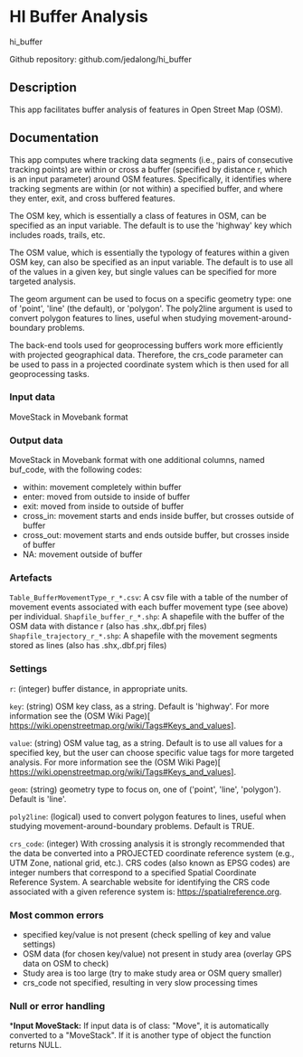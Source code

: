 # HI Buffer Analysis

hi_buffer

Github repository: github.com/jedalong/hi_buffer

## Description
This app facilitates buffer analysis of features in Open Street Map (OSM).

## Documentation
This app computes where tracking data segments (i.e., pairs of consecutive tracking points) are within or cross a buffer (specified by distance r, which is an input parameter) around OSM features. Specifically, it identifies where tracking segments are within (or not within) a specified buffer, and where they enter, exit, and cross buffered features.

The OSM key, which is essentially a class of features in OSM, can be specified as an input variable. The default is to use the 'highway' key which includes roads, trails, etc.

The OSM value, which is essentially the typology of features within a given OSM key, can also be specified as an input variable. The default is to use all of the values in a given key, but single values can be specified for more targeted analysis.

The geom argument can be used to focus on a specific geometry type: one of 'point', 'line' (the default), or 'polygon'. The poly2line argument is used to convert polygon features to lines, useful when studying movement-around-boundary problems.

The back-end tools used for geoprocessing buffers work more efficiently with projected geographical data. Therefore, the crs_code parameter can be used to pass in a projected coordinate system which is then used for all geoprocessing tasks.


### Input data

MoveStack in Movebank format

### Output data

MoveStack in Movebank format with one additional columns, named buf_code, with the following codes:

- within: movement completely within buffer
- enter: moved from outside to inside of buffer
- exit: moved from inside to outside of buffer
- cross_in: movement starts and ends inside buffer, but crosses outside of buffer
- cross_out: movement starts and ends outside buffer, but crosses inside of buffer
- NA: movement outside of buffer

### Artefacts

`Table_BufferMovementType_r_*.csv`: A csv file with a table of the number of movement events associated with each buffer movement type (see above) per individual. 
`Shapfile_buffer_r_*.shp`: A shapefile with the buffer of the OSM data with distance r (also has .shx,.dbf.prj files)
`Shapfile_trajectory_r_*.shp`: A shapefile with the movement segments stored as lines (also has .shx,.dbf.prj files)

### Settings 

`r`: (integer) buffer distance, in appropriate units. 

`key`: (string) OSM key class, as a string. Default is 'highway'. For more information see the (OSM Wiki Page)[ https://wiki.openstreetmap.org/wiki/Tags#Keys_and_values].

`value`: (string) OSM value tag, as a string. Default is to use all values for a specified key, but the user can choose specific value tags for more targeted analysis. For more information see the (OSM Wiki Page)[ https://wiki.openstreetmap.org/wiki/Tags#Keys_and_values].

`geom`: (string) geometry type to focus on, one of ('point', 'line', 'polygon'). Default is 'line'.

`poly2line`: (logical) used to convert polygon features to lines, useful when studying movement-around-boundary problems. Default is TRUE.

`crs_code`: (integer) With crossing analysis it is strongly recommended that the data be converted into a PROJECTED coordinate reference system (e.g., UTM Zone, national grid, etc.). CRS codes (also known as EPSG codes) are integer numbers that correspond to a specified Spatial Coordinate Reference System. A searchable website for identifying the CRS code associated with a given reference system is: https://spatialreference.org.

### Most common errors

- specified key/value is not present (check spelling of key and value settings)
- OSM data (for chosen key/value) not present in study area (overlay GPS data on OSM to check)
- Study area is too large (try to make study area or OSM query smaller)
- crs_code not specified, resulting in very slow processing times

### Null or error handling

***Input MoveStack:** If input data is of class: "Move", it is automatically converted to a "MoveStack". If it is another type of object the function returns NULL. 
